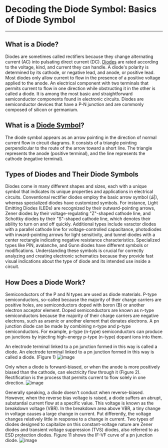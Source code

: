 # Decoding the Diode Symbol: Basics of Diode Symbol

---

## What is a Diode?
Diodes are sometimes called rectifiers because they change alternating current (AC) into pulsating direct current (DC). [Diodes](https://www.ersaelectronics.com/c/diodes) are rated according to the voltage, kind, and current they can handle. A diode's polarity is determined by its cathode, or negative lead, and anode, or positive lead. Most diodes only allow current to flow in the presence of a positive voltage applied to the anode.
An electrical component with two terminals that permits current to flow in one direction while obstructing it in the other is called a diode. It is among the most basic and straightforward semiconductor components found in electronic circuits. Diodes are semiconductor devices that have a P-N junction and are commonly composed of silicon or germanium.

## What is a [Diode Symbol](https://www.ersaelectronics.com/blog/decoding-the-diode-symbol-everything-you-should-know)?
The diode symbol appears as an arrow pointing in the direction of normal current flow in circuit diagrams. It consists of a triangle pointing perpendicular to the route of the arrow toward a short line. The triangle represents the anode (positive terminal), and the line represents the cathode (negative terminal).

## Types of Diodes and Their Diode Symbols
Diodes come in many different shapes and sizes, each with a unique symbol that indicates its unique properties and applications in electrical circuits. Conventional rectifier diodes employ the basic arrow symbol (₷|), whereas specialized diodes have customized symbols.
For instance, Light Emitting Diodes (LEDs) are recognized by their outward-pointing arrows, Zener diodes by their voltage-regulating "Z"-shaped cathode line, and Schottky diodes by their "S"-shaped cathode line, which denotes their ability to turn on and off quickly. Additional types include varactor diodes with a parallel cathode line for voltage-controlled capacitance, photodiodes with inward-pointing arrows for light sensitivity, and tunnel diodes with a center rectangle indicating negative resistance characteristics.
Specialized types like PIN, avalanche, and Gunn diodes have different symbols or modifications. Understanding these symbols is crucial for correctly analyzing and creating electronic schematics because they provide fast visual indications about the type of diode and its intended use inside a circuit.

## How Does a Diode Work?
Semiconductors of the P and N types are used as diode materials. P-type semiconductors, so-called because the majority of their charge carriers are positive holes, are semiconductors doped with boron (B) or another electron acceptor element. Doped semiconductors are known as n-type semiconductors because the majority of their charge carriers are negative electrons, such as arsenic or another element that donates electrons. A pn junction diode can be made by combining n-type and p-type semiconductors. For example, p-type (n-type) semiconductors can produce pn junctions by injecting high-energy p-type (n-type) dopant ions into them.

An electrode terminal linked to a pn junction formed in this way is called a diode. An electrode terminal linked to a pn junction formed in this way is called a diode. (Figure 1)
![image](https://github.com/user-attachments/assets/50a42ec2-348c-453a-8a88-3fc1a2771f20)

Only when a diode is forward-biased, or when the anode is more positively biased than the cathode, can electricity flow through it (Figure 2). Rectification is the process that permits current to flow solely in one direction.
![image](https://github.com/user-attachments/assets/1705b7fd-c275-4ce0-a2d7-d72212ad828e)


Generally speaking, a diode doesn't conduct when reverse-biased. However, when the reverse bias voltage is raised, a diode suffers an abrupt, substantial current flow at a specific value. This voltage is known as the breakdown voltage (VBR). In the breakdown area above VBR, a tiny change in voltage causes a large change in current. Put differently, the voltage changes relatively little in response to a change in current. Two types of diodes designed to capitalize on this constant-voltage nature are Zener diodes and transient voltage suppression (TVS) diodes, also referred to as ESD protection diodes. Figure 11 shows the IF-VF curve of a pn junction diode.
![image](https://github.com/user-attachments/assets/64728061-9d62-4886-b062-76e86794105f)



